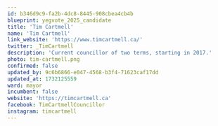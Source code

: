 ```yaml
---
id: b346d9c9-fa2b-4dc8-8445-908cbea4cb4b
blueprint: yegvote_2025_candidate
title: 'Tim Cartmell'
name: 'Tim Cartmell'
link_website: 'https://www.timcartmell.ca/'
twitter: _TimCartmell
description: 'Current councillor of two terms, starting in 2017.'
photo: tim-cartmell.png
confirmed: false
updated_by: 9c6b6866-e047-4568-b3f4-71623caf17dd
updated_at: 1732125559
ward: mayor
incumbent: false
website: 'https://timcartmell.ca'
facebook: TimCartmellCouncillor
instagram: timcartmell
---
```

